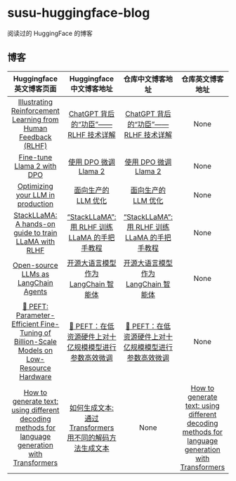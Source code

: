 # susu-huggingface-blog

阅读过的 HuggingFace 的博客

## 博客

|Huggingface 英文博客页面|Huggingface 中文博客地址|仓库中文博客地址|仓库英文博客地址|
|:-:|:-:|:-:|:-:|
|[Illustrating Reinforcement Learning from Human Feedback (RLHF)](https://huggingface.co/blog/rlhf)|[ChatGPT 背后的“功臣”——RLHF 技术详解](https://huggingface.co/blog/zh/rlhf)|[ChatGPT 背后的“功臣”——RLHF 技术详解](./zh/00001_rlhf.md)|None|
|[Fine-tune Llama 2 with DPO](https://huggingface.co/blog/dpo-trl)|[使用 DPO 微调 Llama 2](https://huggingface.co/blog/zh/dpo-trl)|[使用 DPO 微调 Llama 2](./zh/00002_dpo-trl.md)|None|
|[Optimizing your LLM in production](https://huggingface.co/blog/optimize-llm)|[面向生产的 LLM 优化](https://huggingface.co/blog/zh/optimize-llm)|[面向生产的 LLM 优化](./zh/00003_optimize-llm.md)|None|
|[StackLLaMA: A hands-on guide to train LLaMA with RLHF](https://huggingface.co/blog/stackllama)|[“StackLLaMA”: 用 RLHF 训练 LLaMA 的手把手教程](https://huggingface.co/blog/zh/stackllama)|[“StackLLaMA”: 用 RLHF 训练 LLaMA 的手把手教程](./zh/00004_stackllama.md)|None|
|[Open-source LLMs as LangChain Agents](https://huggingface.co/blog/open-source-llms-as-agents)|[开源大语言模型作为 LangChain 智能体](https://huggingface.co/blog/zh/open-source-llms-as-agents)|[开源大语言模型作为 LangChain 智能体](./zh/00005_open-source-llms-as-agents.md)|None|
|[🤗 PEFT: Parameter-Efficient Fine-Tuning of Billion-Scale Models on Low-Resource Hardware](https://huggingface.co/blog/peft)|[🤗 PEFT：在低资源硬件上对十亿规模模型进行参数高效微调](https://huggingface.co/blog/zh/peft)|[🤗 PEFT：在低资源硬件上对十亿规模模型进行参数高效微调](./zh/00006_peft.md)|None|
|[How to generate text: using different decoding methods for language generation with Transformers](https://huggingface.co/blog/how-to-generate)|[如何生成文本: 通过 Transformers 用不同的解码方法生成文本](https://huggingface.co/blog/zh/how-to-generate)|None|[How to generate text: using different decoding methods for language generation with Transformers](en/00007_how-to-generate.md)|